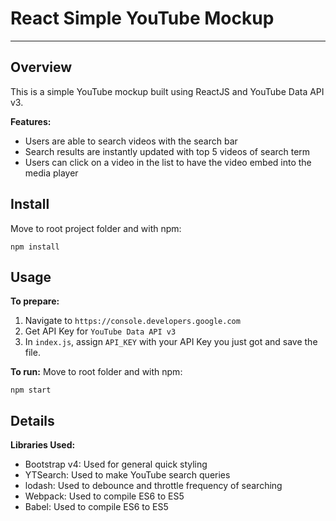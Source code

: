 # React Simple YouTube Mockup

---

## Overview

This is a simple YouTube mockup built using ReactJS and YouTube Data API v3.

**Features:**

* Users are able to search videos with the search bar
* Search results are instantly updated with top 5 videos of search term
* Users can click on a video in the list to have the video embed into the media player

## Install
Move to root project folder and with npm:

```
npm install
```

## Usage
**To prepare:**

1. Navigate to `https://console.developers.google.com`
2. Get API Key for `YouTube Data API v3`
3. In `index.js`, assign `API_KEY` with your API Key you just got and save the file.

**To run:** Move to root folder and with npm:

```
npm start
```

## Details
**Libraries Used:**

* Bootstrap v4: Used for general quick styling
* YTSearch: Used to make YouTube search queries
* lodash: Used to debounce and throttle frequency of searching
* Webpack: Used to compile ES6 to ES5
* Babel: Used to compile ES6 to ES5
